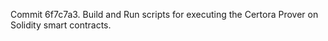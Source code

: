 Commit 6f7c7a3.                    Build and Run scripts for executing the Certora Prover on Solidity smart contracts.